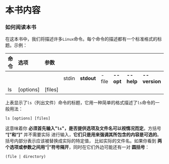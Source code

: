 本书内容
==========================================================================
### 如何阅读本书
在这本书中，我们将描述许多`Linux`命令。每个命令的描述都有一个标准格式的标题。示例：

| 命令 | 选项 | 参数 |   |   |   |   |   |   |
|:----|:-----|:----|:--|:--|:--|:--|:--|:--|
|   |  |  | stdin | **stdout** | -file | **--opt** | **--help** | **--version** |
| ls | [options] | [files] |  |  |  |  |  |  |

上表显示了`ls`（列出文件）命令的标题，它用一种简单的格式描述了`ls`命令的一般用法：
```shell
ls [options] [files]
```
这意味着你 **必须首先输入"`ls`"，是否提供选项及文件名可以视情况而定**。方括号 **“[”和“]”** 并不需要实际
进行输入，**它们只是用来强调其所包含的内容是可选的**。括号内部分表示应该被替换成实际的特定值，
比如实际的文件名。如果你看到 **两个选项或参数之间用“|”符号隔开**，同时在它们外边可能还有一对 **圆括号**：
```
(file | directory)
```

